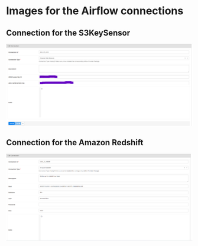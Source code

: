 # Images for the Airflow connections

## Connection for the S3KeySensor

![S3KeySensor](images/S3KeySensor-connection.png)


## Connection for the Amazon Redshift

![Amazon Redshift](images/redshift-connection.png)